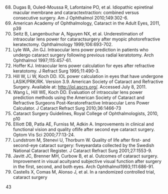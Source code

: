 68. Dugas B, Ouled-Moussa R, Lafontaine PO, et al. Idiopathic epiretinal macular membrane and cataractextraction: combined versus consecutive surgery. Am J Ophthalmol 2010;149:302-6.
69. American Academy of Ophthalmology, Cataract in the Adult Eyes, 2011, p39
70. Seitz B, Langenbuchar A, Nguyen NX, et al. Underestimation of intraocular lens power for cataractsurgery after myopic photorefractive keratectomy. Ophthalmology 1999;106:693-702.
71. Lyle WA, Jin GJ. Intraocular lens power prediction in patients who undergo cataract surgery following previous radial keratotomy. Arch Ophthalmol 1997;115:457-61.
72. Hoffer KJ. Intraocular lens power calculation for eyes after refractive keratotomy. J Refract Surg 1995;11:490-3.
73. Hill W, Li W, Koch DD. IOL power calculation in eyes that have undergone LASIK/PRK/RK. Version 3.9. American Society of Cataract and Refractive Surgery. Available at: http://iol.ascrs.org/. Accessed July 8, 2011.
74. Wang L, Hill WE, Koch DD. Evaluation of intraocular lens power prediction methods using the American Society of Cataract and Refractive Surgeons Post-Keratorefractive Intraocular Lens Power Calculator. J Cataract Refract Surg 2010;36:1466-73
75. Cataract Surgery Guidelines, Royal College of Ophthalmologists, 2010, p10
76. Elliott DB, Patla AE, Furniss M, Adkin A. Improvements in clinical and functional vision and quality oflife after second eye cataract surgery. Optom Vis Sci 2000;77:13-24.
77. Lundstrom M, Stenevi U, Thorburn W. Quality of life after first- and second-eye cataract surgery: fiveyeardata collected by the Swedish National Cataract Register. J Cataract Refract Surg 2001;27:1553-9.
78. Javitt JC, Brenner MH, Curbow B, et al. Outcomes of cataract surgery. Improvement in visual acuityand subjective visual function after surgery in the first, second, and both eyes. Arch Ophthalmol1993;111:686-91.
79. Castells X, Comas M, Alonso J, et al. In a randomized controlled trial, cataract surgery

<PAGE>43